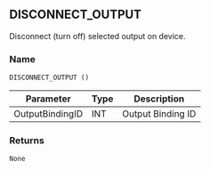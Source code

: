 ## DISCONNECT\_OUTPUT

Disconnect (turn off) selected output on device.


### Name

`DISCONNECT_OUTPUT ()`


| Parameter       | Type | Description       |
| --------------- | ---- | ----------------- |
| OutputBindingID | INT  | Output Binding ID |


### Returns

`None`